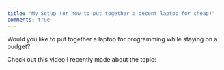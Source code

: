 ```yaml
---
title: "My Setup (or how to put together a decent laptop for cheap)"
comments: true
---
```


Would you like to put together a laptop for programming while staying on a budget? 

Check out this video I recently made about the topic:

<html>
 <body>
 	<div class="videoWrapper">
  	<object data="https://www.youtube.com/embed/P7y62QN5jac"
   	width="100%" height="auto"></object>
	</div>
 </body>
</html>